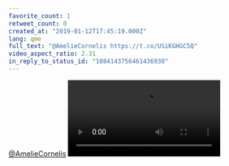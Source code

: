 ```yaml
---
favorite_count: 1
retweet_count: 0
created_at: "2019-01-12T17:45:19.000Z"
lang: qme
full_text: "@AmelieCornelis https://t.co/USiKGHGC5Q"
video_aspect_ratio: 2.31
in_reply_to_status_id: "1084143756461436930"
---
```


[@AmelieCornelis](https://twitter.com/AmelieCornelis)
![Embedded Video](https://twitter-media-coderbyheart.s3.eu-north-1.amazonaws.com/1084144305718087681-DwunfmiXcAIzMqX.mp4)
